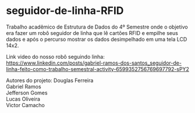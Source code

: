 # seguidor-de-linha-RFID
Trabalho acadêmico de Estrutura de Dados do 4º Semestre onde o objetivo era fazer um robô seguidor de linha que lê cartões RFID e empilhe seus dados e após o percurso mostrar os dados desimpelhado em uma tela LCD 14x2.

Link video do nosso robô seguindo linha: https://www.linkedin.com/posts/gabriel-ramos-dos-santos_seguidor-de-linha-feito-como-trabalho-semestral-activity-6599352756769697792-sPY2

Autores do projeto: 
Douglas Ferreira<br>
Gabriel Ramos<br>
Jefferson Gomes<br>
Lucas Oliveira<br>
Victor Camacho
  
  
